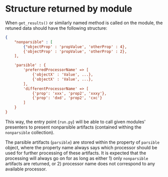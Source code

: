 # Structure returned by module

When `get_results()` or similarly named method is called on the module, the retuned data should have the following structure:

```json
{
    "nonparsible" : [
        {"objectProp' : 'propValue', 'otherProp' : 4},
        {'objectProp' : 'propValue', 'otherProp' : 2},
    ],

    'parsible' : {
        'preferredProcessorName' => [
            {'objectX' : 'Value', ...},
            {'objectX' : 'Value', ...},
        ],
        'differentProcessorName' => [
            {'prop': 'xxx', 'prop2', 'xxxy'},
            {'prop': 'dxd', 'prop2', 'cxc'}
        ]
    }
}
```

This way, the entry point (`run.py`) will be able to call given modules' presenters to present nonparsible artifacts (contained withing the `nonparsible` collection).

The parsible artifacts (`parsible`) are stored within the property of `parsible` object, where the property name always says which processor should be used for further processing of these artifacts. It is expected that the processing will always go on for as long as either 1) only `nonparsible` artifacts are returned, or 2) processor name does not correspond to any available processor.
